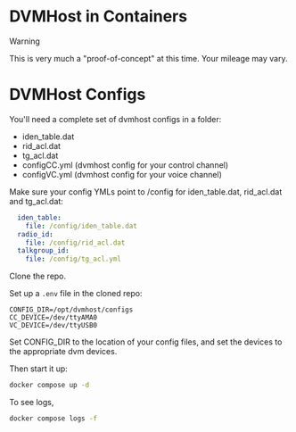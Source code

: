 # DVMHost in Containers

> [!WARNING] 
> This is very much a "proof-of-concept" at this time. Your mileage may vary.


# DVMHost Configs
You'll need a complete set of dvmhost configs in a folder: 
* iden_table.dat
* rid_acl.dat
* tg_acl.dat
* configCC.yml  (dvmhost config for your control channel)
* configVC.yml  (dvmhost config for your voice channel)

Make sure your config YMLs point to /config for iden_table.dat, rid_acl.dat and tg_acl.dat:

```yaml
  iden_table:
    file: /config/iden_table.dat
  radio_id:
    file: /config/rid_acl.dat
  talkgroup_id:
    file: /config/tg_acl.yml
```

Clone the repo.

Set up a `.env` file in the cloned repo:
```
CONFIG_DIR=/opt/dvmhost/configs
CC_DEVICE=/dev/ttyAMA0
VC_DEVICE=/dev/ttyUSB0
```

Set CONFIG_DIR to the location of your config files, and set the devices to the appropriate dvm devices.

Then start it up:

```bash
docker compose up -d
```

To see logs,

```bash
docker compose logs -f
```

